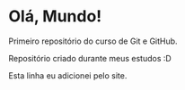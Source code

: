 # Olá, Mundo!
Primeiro repositório do curso de Git e GitHub.

Repositório criado durante meus estudos :D

Esta linha eu adicionei pelo site.
